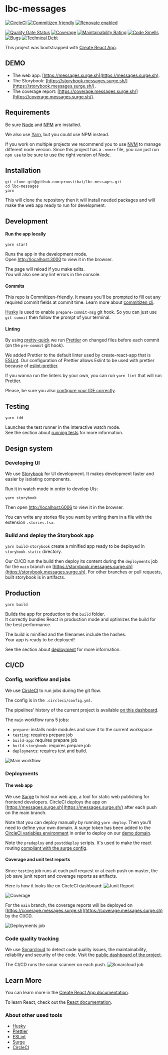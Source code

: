 # lbc-messages

[![CircleCI](https://circleci.com/gh/proustibat/lbc-messages.svg?style=shield)](https://circleci.com/gh/proustibat/lbc-messages)
[![Commitizen friendly](https://img.shields.io/badge/commitizen-friendly-brightgreen.svg)](http://commitizen.github.io/cz-cli/)
[![Renovate enabled](https://img.shields.io/badge/RenovateBot-enabled-brightgreen.svg)](https://renovatebot.com/)

[![Quality Gate Status](https://sonarcloud.io/api/project_badges/measure?project=proustibat_lbc-messages&metric=alert_status)](https://sonarcloud.io/dashboard?id=proustibat_lbc-messages)
[![Coverage](https://sonarcloud.io/api/project_badges/measure?project=proustibat_lbc-messages&metric=coverage)](https://sonarcloud.io/dashboard?id=proustibat_lbc-messages)
[![Maintainability Rating](https://sonarcloud.io/api/project_badges/measure?project=proustibat_lbc-messages&metric=sqale_rating)](https://sonarcloud.io/dashboard?id=proustibat_lbc-messages)
[![Code Smells](https://sonarcloud.io/api/project_badges/measure?project=proustibat_lbc-messages&metric=code_smells)](https://sonarcloud.io/dashboard?id=proustibat_lbc-messages)
[![Bugs](https://sonarcloud.io/api/project_badges/measure?project=proustibat_lbc-messages&metric=bugs)](https://sonarcloud.io/dashboard?id=proustibat_lbc-messages)
[![Technical Debt](https://sonarcloud.io/api/project_badges/measure?project=proustibat_lbc-messages&metric=sqale_index)](https://sonarcloud.io/dashboard?id=proustibat_lbc-messages)

This project was bootstrapped with [Create React App](https://github.com/facebook/create-react-app).

## DEMO
- The web app: [https://messages.surge.sh](https://messages.surge.sh).
- The Storybook: [https://storybook.messages.surge.sh/](https://storybook.messages.surge.sh/).
- The coverage report: [https://coverage.messages.surge.sh/](https://coverage.messages.surge.sh/).

## Requirements
Be sure [Node](https://nodejs.org/) and [NPM](https://www.npmjs.com/) are installed.

We also use [Yarn](https://classic.yarnpkg.com/), but you could use NPM instead.

If you work on multiple projects we recommend you to use [NVM](https://github.com/nvm-sh/nvm) to manage different node version. Since this project has a `.nvmrc` file, you can just run `npm use` to be sure to use the right version of Node.

## Installation

```
git clone git@github.com:proustibat/lbc-messages.git
cd lbc-messages
yarn
```

This will clone the repository then it will install needed packages and will make the web app ready to run for development.

## Development

#### Run the app locally

```
yarn start
```

Runs the app in the development mode.\
Open [http://localhost:3000](http://localhost:3000) to view it in the browser.

The page will reload if you make edits.\
You will also see any lint errors in the console.

#### Commits
This repo is Commitizen-friendly. It means you'll be prompted to fill out any required commit fields at commit time. 
Learn more about [commitizen cli](https://github.com/commitizen/cz-cli).

[Husky](https://typicode.github.io/husky) is used to enable `prepare-commit-msg` git hook. So you can just use `git commit` then follow the prompt of your terminal. 

#### Linting
By using [pretty-quick](https://github.com/azz/pretty-quick) we run [Prettier](https://prettier.io/) on changed files before each commit (on the `pre-commit` git hook).

We added Prettier to the default linter used by create-react-app that is [ESLint](https://create-react-app.dev/docs/setting-up-your-editor/#extending-or-replacing-the-default-eslint-config).
Our configuration of Prettier allows Eslint to be used with prettier because of [eslint-prettier](https://prettier.io/docs/en/integrating-with-linters.html). 
 
If you wanna run the linters by your own, you can run `yarn lint` that will run Prettier.

Please, be sure you also [configure your IDE correctly](https://create-react-app.dev/docs/setting-up-your-editor/).

## Testing

```
yarn tdd
```

Launches the test runner in the interactive watch mode.\
See the section about [running tests](https://facebook.github.io/create-react-app/docs/running-tests) for more information.

## Design system

### Developing UI
We use [Storybook](https://storybook.js.org/docs/react/get-started/introduction) for UI development. It makes development faster and easier by isolating components.

Run it in watch mode in order to develop UIs:
```
yarn storybook
```
Then open [http://localhost:6006](http://localhost:6006) to view it in the browser.

You can write any stories file you want by writing them in a file with the extension `.stories.tsx`.

### Build and deploy the Storybook app

`yarn build-storybook` create a minified app ready to be deployed in `storybook-static` directory.

Our CI/CD run the build then deploy its content during the `deployments` job for the `main` branch on [https://storybook.messages.surge.sh](https://storybook.messages.surge.sh).
For other branches or pull requests, built storybook is in artifacts.

## Production

```
yarn build
```

Builds the app for production to the `build` folder.\
It correctly bundles React in production mode and optimizes the build for the best performance.

The build is minified and the filenames include the hashes.\
Your app is ready to be deployed!

See the section about [deployment](https://facebook.github.io/create-react-app/docs/deployment) for more information.

## CI/CD

### Config, workflow and jobs
We use [CircleCI](https://circleci.com/) to run jobs during the git flow.

The config is in the `.circleci/config.yml`.

The pipelines' history of the current project is available [on this dashboard](https://app.circleci.com/pipelines/github/proustibat/lbc-messages).

The `main` workflow runs 5 jobs: 
- `prepare`: installs node modules and save it to the current workspace
- `testing`: requires prepare job
- `build-app`: requires prepare job
- `build-storybook`: requires prepare job
- `deployments`: requires test and build. 

![Main workflow](https://imgur.com/6K2aBe2.png)

### Deployments

#### The web app
We use [Surge](https://surge.sh/) to host our web app, a tool for static web publishing for frontend developers.
CircleCI deploys the app on [https://messages.surge.sh](https://messages.surge.sh/) after each push on the main branch. 

Note that you can deploy manually by running `yarn deploy`. 
Then you'll need to define your own domain. 
A surge token has been added to the [CircleCI variables environment](https://circleci.com/docs/2.0/env-vars/) in order to deploy on our [demo domain](https://messages.surge.sh).

Note the `predeploy` and `postddeploy` scripts. It's used to make the react routing [compliant with the surge config](https://surge.sh/help/adding-a-200-page-for-client-side-routing).

#### Coverage and unit test reports
Since `testing` job runs at each pull request or at each push on master, the job save junit report and coverage reports as artifacts.

Here is how it looks like on CircleCI dashboard:
![Junit Report](https://imgur.com/3qdmA9K.png)

![Coverage](https://imgur.com/N5XxXJ5.png)

For the `main` branch, the coverage reports will be deployed on [https://coverage.messages.surge.sh](https://coverage.messages.surge.sh) by the CI/CD.


![Deployments job](https://imgur.com/zPW02TZ.png)

### Code quality tracking
We use [Sonarcloud](https://sonarcloud.io/documentation) to detect code quality issues, the maintainability, reliability and security of the code.
Visit the [public dashboard of the project](https://sonarcloud.io/dashboard?id=proustibat_lbc-messages).


The CI/CD runs the sonar scanner on each push.
![Sonarcloud job](https://imgur.com/3yHaSUW.png)


## Learn More

You can learn more in the [Create React App documentation](https://facebook.github.io/create-react-app/docs/getting-started).

To learn React, check out the [React documentation](https://reactjs.org/).

### About other used tools
- [Husky](https://typicode.github.io/husky)
- [Prettier](https://prettier.io/)
- [ESLint](https://eslint.org/)
- [Surge](https://surge.sh)
- [CircleCI](https://circleci.com)